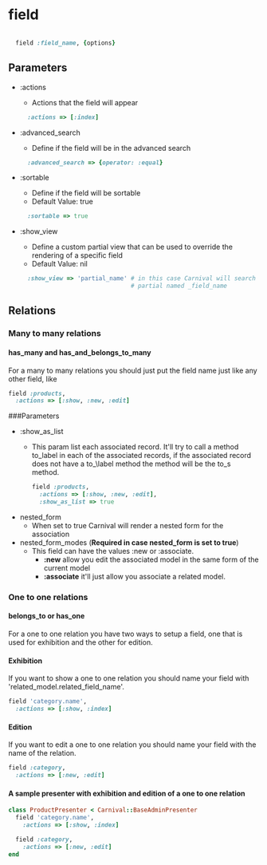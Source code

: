 # field

```ruby

  field :field_name, {options}

```

## Parameters

- :actions
  - Actions that the field will appear

  ```ruby
    :actions => [:index]
  ```

- :advanced\_search
  - Define if the field will be in the advanced search

  ```ruby
    :advanced_search => {operator: :equal}
  ```

- :sortable
  - Define if the field will be sortable
  - Default Value: true

  ```ruby
    :sortable => true
  ```

- :show\_view
  - Define a custom partial view that can be used to override the rendering of a specific field
  - Default Value: nil

  ```ruby
    :show_view => 'partial_name' # in this case Carnival will search for a
                                 # partial named _field_name
  ```

## Relations
### Many to many relations
#### has\_many and has\_and\_belongs\_to\_many
For a many to many relations you should just put the field name just like any other field,
like

```ruby
field :products,
  :actions => [:show, :new, :edit]
```
###Parameters
- :show\_as\_list
  - This param list each associated record. It'll try to call a method to\_label in
    each of the associated records, if the associated record does not have a to_\label
    method the method will be the to\_s method.

    ```ruby
    field :products,
      :actions => [:show, :new, :edit],
      :show_as_list => true
    ```
- nested\_form
  - When set to true Carnival will render a nested form for the association
- nested\_form\_modes (**Required in case nested\_form is set to true**)
  - This field can have the values :new or :associate.
      - **:new** allow you edit the associated model in the same form of the current model
      - **:associate** it'll just allow you associate a related model.

### One to one relations
#### belongs\_to or has\_one
For a one to one relation you have two ways to setup a field, one that is used for
exhibition and the other for edition.
#### Exhibition
If you want to show a one to one relation you should name your field with
'related\_model.related\_field\_name'.

```ruby
field 'category.name',
  :actions => [:show, :index]
```
#### Edition
If you want to edit a one to one relation you should name your field with
the name of the relation.

```ruby
field :category,
  :actions => [:new, :edit]
```


#### A sample presenter with exhibition and edition of a one to one relation
```ruby
class ProductPresenter < Carnival::BaseAdminPresenter
  field 'category.name',
    :actions => [:show, :index]

  field :category,
    :actions => [:new, :edit]
end
```
